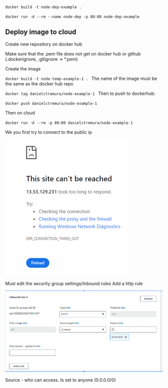 `docker build -t node-dep-example .`

`docker run -d --rm --name node-dep -p 80:80 node-dep-example`


## Deploy image to cloud

Create new repository on docker hub

Make sure that the .pem file does not get on docker hub or github (.dockerignore, .gitignore → *.pem)

Create the image

`docker build -t node-temp-example-1 .
`
The name of the image must be the same as the docker hub repo

`docker tag danielctremura/node-example-1
`
Then to push to dockerhub:

`docker push danielctremura/node-example-1
`

Then on cloud

`docker run -d --rm -p 80:80 danielctremura/node-example-1
`

We you first try to connect to the public ip

![Alt text](image-1.png)

Must edit the security group settings/Inbound rules
Add a http rule

![Alt text](image.png)

Source - who can access. Is set to anyone (0.0.0.0/0)
